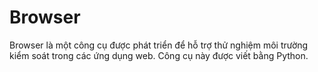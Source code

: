 # Browser
Browser là một công cụ được phát triển để hỗ trợ thử nghiệm môi trường kiểm soát trong các ứng dụng web. Công cụ này được viết bằng Python.
